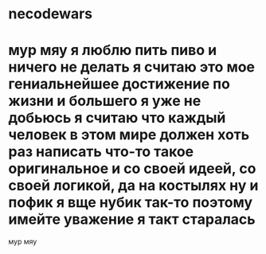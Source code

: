# necodewars
мур мяу я люблю пить пиво и ничего не делать я считаю это мое гениальнейшее достижение по жизни и большего я уже не добьюсь я считаю что каждый человек в этом мире должен хоть раз написать что-то такое оригинальное и со своей идеей, со своей логикой, да на костылях ну и пофик я вще нубик так-то поэтому имейте уважение я такт старалась
=======
мур мяу
